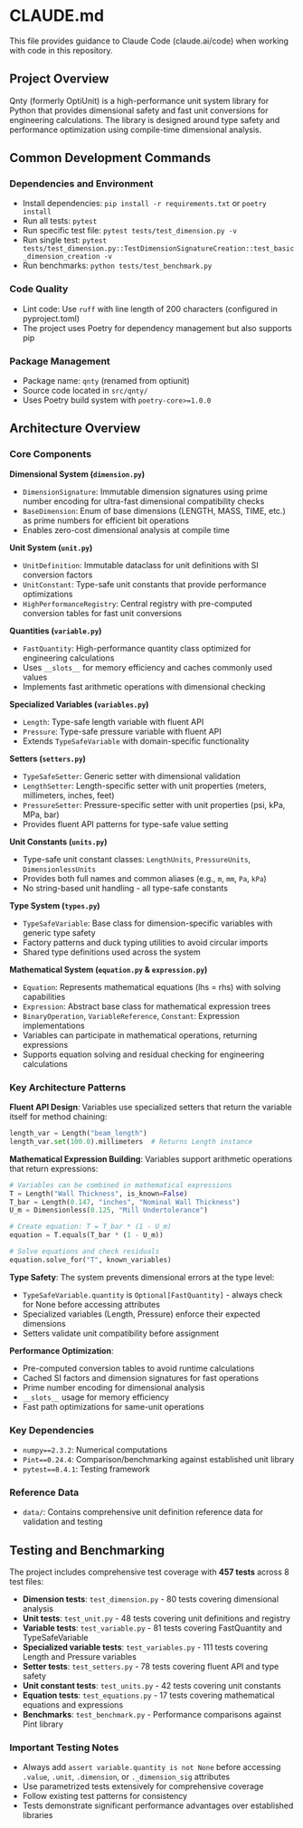 # CLAUDE.md

This file provides guidance to Claude Code (claude.ai/code) when working with code in this repository.

## Project Overview

Qnty (formerly OptiUnit) is a high-performance unit system library for Python that provides dimensional safety and fast unit conversions for engineering calculations. The library is designed around type safety and performance optimization using compile-time dimensional analysis.

## Common Development Commands

### Dependencies and Environment

- Install dependencies: `pip install -r requirements.txt` or `poetry install`
- Run all tests: `pytest`
- Run specific test file: `pytest tests/test_dimension.py -v`
- Run single test: `pytest tests/test_dimension.py::TestDimensionSignatureCreation::test_basic_dimension_creation -v`
- Run benchmarks: `python tests/test_benchmark.py`

### Code Quality

- Lint code: Use `ruff` with line length of 200 characters (configured in pyproject.toml)
- The project uses Poetry for dependency management but also supports pip

### Package Management

- Package name: `qnty` (renamed from optiunit)
- Source code located in `src/qnty/`
- Uses Poetry build system with `poetry-core>=1.0.0`

## Architecture Overview

### Core Components

**Dimensional System (`dimension.py`)**

- `DimensionSignature`: Immutable dimension signatures using prime number encoding for ultra-fast dimensional compatibility checks
- `BaseDimension`: Enum of base dimensions (LENGTH, MASS, TIME, etc.) as prime numbers for efficient bit operations
- Enables zero-cost dimensional analysis at compile time

**Unit System (`unit.py`)**

- `UnitDefinition`: Immutable dataclass for unit definitions with SI conversion factors
- `UnitConstant`: Type-safe unit constants that provide performance optimizations
- `HighPerformanceRegistry`: Central registry with pre-computed conversion tables for fast unit conversions

**Quantities (`variable.py`)**

- `FastQuantity`: High-performance quantity class optimized for engineering calculations
- Uses `__slots__` for memory efficiency and caches commonly used values
- Implements fast arithmetic operations with dimensional checking

**Specialized Variables (`variables.py`)**

- `Length`: Type-safe length variable with fluent API
- `Pressure`: Type-safe pressure variable with fluent API
- Extends `TypeSafeVariable` with domain-specific functionality

**Setters (`setters.py`)**

- `TypeSafeSetter`: Generic setter with dimensional validation
- `LengthSetter`: Length-specific setter with unit properties (meters, millimeters, inches, feet)
- `PressureSetter`: Pressure-specific setter with unit properties (psi, kPa, MPa, bar)
- Provides fluent API patterns for type-safe value setting

**Unit Constants (`units.py`)**

- Type-safe unit constant classes: `LengthUnits`, `PressureUnits`, `DimensionlessUnits`
- Provides both full names and common aliases (e.g., `m`, `mm`, `Pa`, `kPa`)
- No string-based unit handling - all type-safe constants

**Type System (`types.py`)**

- `TypeSafeVariable`: Base class for dimension-specific variables with generic type safety
- Factory patterns and duck typing utilities to avoid circular imports
- Shared type definitions used across the system

**Mathematical System (`equation.py` & `expression.py`)**

- `Equation`: Represents mathematical equations (lhs = rhs) with solving capabilities
- `Expression`: Abstract base class for mathematical expression trees
- `BinaryOperation`, `VariableReference`, `Constant`: Expression implementations
- Variables can participate in mathematical operations, returning expressions
- Supports equation solving and residual checking for engineering calculations

### Key Architecture Patterns

**Fluent API Design**: Variables use specialized setters that return the variable itself for method chaining:

```python
length_var = Length("beam_length")
length_var.set(100.0).millimeters  # Returns Length instance
```

**Mathematical Expression Building**: Variables support arithmetic operations that return expressions:

```python
# Variables can be combined in mathematical expressions
T = Length("Wall Thickness", is_known=False)
T_bar = Length(0.147, "inches", "Nominal Wall Thickness")
U_m = Dimensionless(0.125, "Mill Undertolerance")

# Create equation: T = T_bar * (1 - U_m)
equation = T.equals(T_bar * (1 - U_m))

# Solve equations and check residuals
equation.solve_for("T", known_variables)
```

**Type Safety**: The system prevents dimensional errors at the type level:

- `TypeSafeVariable.quantity` is `Optional[FastQuantity]` - always check for None before accessing attributes
- Specialized variables (Length, Pressure) enforce their expected dimensions
- Setters validate unit compatibility before assignment

**Performance Optimization**:

- Pre-computed conversion tables to avoid runtime calculations
- Cached SI factors and dimension signatures for fast operations
- Prime number encoding for dimensional analysis
- `__slots__` usage for memory efficiency
- Fast path optimizations for same-unit operations

### Key Dependencies

- `numpy==2.3.2`: Numerical computations
- `Pint==0.24.4`: Comparison/benchmarking against established unit library
- `pytest==8.4.1`: Testing framework

### Reference Data

- `data/`: Contains comprehensive unit definition reference data for validation and testing

## Testing and Benchmarking

The project includes comprehensive test coverage with **457 tests** across 8 test files:

- **Dimension tests**: `test_dimension.py` - 80 tests covering dimensional analysis
- **Unit tests**: `test_unit.py` - 48 tests covering unit definitions and registry
- **Variable tests**: `test_variable.py` - 81 tests covering FastQuantity and TypeSafeVariable
- **Specialized variable tests**: `test_variables.py` - 111 tests covering Length and Pressure variables
- **Setter tests**: `test_setters.py` - 78 tests covering fluent API and type safety
- **Unit constant tests**: `test_units.py` - 42 tests covering unit constants
- **Equation tests**: `test_equations.py` - 17 tests covering mathematical equations and expressions
- **Benchmarks**: `test_benchmark.py` - Performance comparisons against Pint library

### Important Testing Notes

- Always add `assert variable.quantity is not None` before accessing `.value`, `.unit`, `.dimension`, or `._dimension_sig` attributes
- Use parametrized tests extensively for comprehensive coverage
- Follow existing test patterns for consistency
- Tests demonstrate significant performance advantages over established libraries
